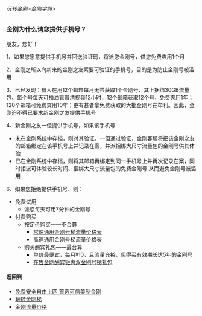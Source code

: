 ###### 玩转金刚>金刚字典>
### 金刚为什么请您提供手机号？
朋友，您好！

1、如果您愿意提供手机号并回送验证码，将派您金刚号，供您免费爽用1个月

2、金刚之所以向新来的金刚之友索要可验证的手机号，目的是为防止金刚号被滥用

3、已经发现：有人在用12个邮箱每月无尝获取1个金刚号、其上捆绑30GB流量包、每个号每天可播油管普清视频12小时，12个邮箱获取12个号，免费爽用1年；120个邮箱可免费爽用10年；更有甚者拿免费获取的大批金刚号在牟利。因此，金刚迫不得已要求新金刚之友提供手机号

4、新金刚之友一但提供手机号，如果该手机号
  - 未在金刚系统中存档，则对其验证。一但通过验证，金刚客服将把该金刚之友的邮箱绑定在该手机号上并记录在案，并派捆绑大尺寸流量包的金刚号供其体验
  - 已在金刚系统中存档，则将其邮箱再绑定到同一手机号上并再次记录在案，同时拒派可体验较长时间、捆绑大尺寸流量包的免费金刚号
从而避免金刚号被滥用

6、如果您拒绝提供手机号、则：

- 免费试用
  - 派您每天可用7分钟的金刚号
- 付费购买
  - 按定价购买——不合算
    - [常速通用金刚号梯流量价格表](https://github.com/a2zitpro/web/blob/master/LadderFree/kkDictionary/Price/KKDTPriceOfKKID_SpeedLevel01.md)
    - [高速通用金刚号梯流量价格表](https://github.com/a2zitpro/web/blob/master/LadderFree/kkDictionary/Price/KKDTPriceOfKKID_SpeedLevel02.md)
  - 购买酬宾礼包——最合算
    - 单价最便宜，每月¥10，且流量充裕，但得买有效期长达5年的金刚号
    - [在售金刚酬宾钜惠双金刚号梯礼包](https://github.com/a2zitpro/web/blob/master/LadderFree/kkDictionary/Price/KKDTPriceOfKKID_DoubleLadderGiftsPeck.md)

#### 返回到
- [免费安全自由上网 首选可信美制金刚](https://github.com/a2zitpro/web/blob/master/%E5%BE%80%E5%90%8E%E7%BF%BB.md)
- [玩转金刚梯](https://github.com/a2zitpro/web/blob/master/LadderFree/A.md)
- [金刚流量价格](https://github.com/a2zitpro/web/blob/master/LadderFree/kkDictionary/Price/KKDTPrice.md)
